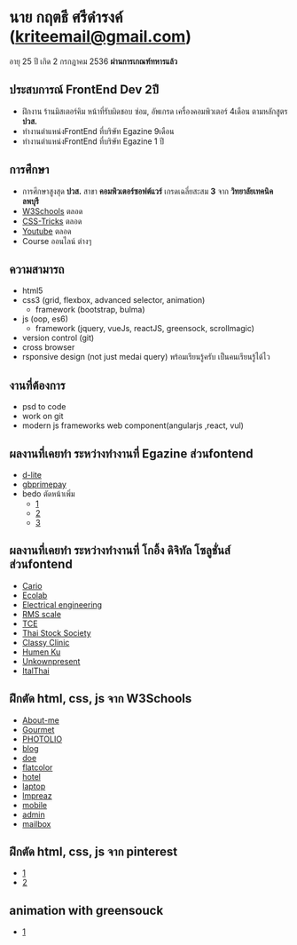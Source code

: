  # นาย กฤตธี ศรีดำรงค์  (kriteemail@gmail.com)
อายุ 25 ปี เกิด 2 กรกฎาคม 2536
**ผ่านการเกณฑ์ทหารแล้ว**
## ประสบการณ์ FrontEnd Dev 2ปี 
- ฝึกงาน ร้านมิสเตอร์คิม หน้าที่รับผิดชอบ ซ่อม, อัพเกรด เครื่องคอมพิวเตอร์ 4เดือน ตามหลักสูตร **ปวส.**
- ทำงานตำแหน่งFrontEnd ที่บริษัท Egazine 9เดือน
- ทำงานตำแหน่งFrontEnd ที่บริษัท Egazine 1 ปี

## การศึกษา
- การศึกษาสูงสุด **ปวส.** สาขา **คอมพิวเตอร์ซอฟต์แวร์** เกรดเฉลี่ยสะสม **3** จาก **วิทยาลัยเทคนิคลพบุรี**
- [W3Schools](https://www.w3schools.com/) ตลอด
- [CSS-Tricks](https://css-tricks.com/) ตลอด
- [Youtube](https://youtube.com/) ตลอด
- Course ออนไลน์ ต่างๆ

##  ความสามารถ 
- html5
- css3 (grid, flexbox, advanced selector, animation)
  - framework (bootstrap, bulma)
- js (oop, es6)
  - framework (jquery, vueJs, reactJS, greensock, scrollmagic)
- version control (git)
- cross browser
- rsponsive design (not just medai query)
  พร้อมเรียนรู้ครับ เป็นคนเรียนรู้ได้ไว
  
## งานที่ต้องการ 
- psd to code
- work on git
- modern js frameworks web component(angularjs ,react, vul)

## ผลงานที่เคยทำ ระหว่างทำงานที่ Egazine  ส่วนfontend
 - <a href="http://www.d-lite.co.th/" target="_blank">d-lite</a>
 - <a href="https://www.gbprimepay.com/" target="_blank">gbprimepay</a>
 - bedo ตัดหน้าเพิ่ม 
   - <a href="http://dmiceplanner.businesseventsthailand.com/dmice/campaign-d-c.php" target="_blank">1</a>
   - <a href="http://dmiceplanner.businesseventsthailand.com/dmice/campaign-d-e.php" target="_blank">2</a>
   - <a href="http://dmiceplanner.businesseventsthailand.com/dmice/copromotionwithtat.php" target="_blank">3</a>
   
## ผลงานที่เคยทำ ระหว่างทำงานที่ โกอิ้ง ดิจิทัล โซลูชั่นส์  ส่วนfontend
- <a href="http://wordpress-155228-563366.cloudwaysapps.com/" target="_blank">Cario</a>
- <a href="http://ecolab-service.co.th/" target="_blank">Ecolab</a>
- <a href="http://ee.eng.su.ac.th/" target="_blank">Electrical engineering</a>
- <a href="http://rmsdigitalscale.com/home/shop/" target="_blank">RMS scale</a>
- <a href="http://tcesolutions.com/" target="_blank">TCE</a>
- <a href="http://wordpress-155228-536664.cloudwaysapps.com/" target="_blank">Thai Stock Society</a>
- <a href="http://classyclinic.com/" target="_blank">Classy Clinic</a>
- <a href="http://phpstack-155228-700635.cloudwaysapps.com/Exam" target="_blank">Humen Ku</a>
- <a href="https://unknownpresent.com/" target="_blank">Unkownpresent</a>
- <a href="http://www.italthaiengineering.com/backupGoing/" target="_blank">ItalThai</a>

## ฝึกตัด html, css, js จาก W3Schools
 - <a href="https://kriteet.github.io/portfolio/work/About-me/index.html" target="_blank">About-me</a>
 - <a href="https://kriteet.github.io/portfolio/work/Gourmet/index.html" target="_blank">Gourmet</a>
 - <a href="https://kriteet.github.io/portfolio/work/PHOTOLIO/index.html" target="_blank">PHOTOLIO</a>
 - <a href="https://kriteet.github.io/portfolio/work/blog/index.html" target="_blank">blog</a>
 - <a href="https://kriteet.github.io/portfolio/work/doe/index.html" target="_blank">doe</a>
 - <a href="https://kriteet.github.io/portfolio/work/flatcolor/index.html" target="_blank">flatcolor</a>
 - <a href="https://kriteet.github.io/portfolio/work/hotel/index.html" target="_blank">hotel</a>
 - <a href="https://kriteet.github.io/portfolio/work/laptop/index.html" target="_blank">laptop</a>
 - <a href="https://kriteet.github.io/portfolio/work/lmpreaz/index.html" target="_blank">lmpreaz</a>
 - <a href="https://kriteet.github.io/portfolio/work/mobile/index.html" target="_blank">mobile</a>
 - <a href="https://kriteet.github.io/portfolio/work/admin/index.html" target="_blank">admin</a>
 - <a href="https://kriteet.github.io/portfolio/work/mailbox/index.html" target="_blank">mailbox</a>
 
## ฝึกตัด html, css, js จาก pinterest
 - <a href="https://kriteet.github.io/portfolio/work/psd1/index.html" target="_blank">1</a>
 - <a href="https://kriteet.github.io/portfolio/work/psd2/index.html" target="_blank">2</a>
 
## animation with greensouck
 - <a href="https://kriteet.github.io/portfolio/work/psd1-animation/index.html" target="_blank">1</a>



 
